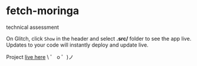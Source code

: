 # fetch-moringa

technical assessment

On Glitch, click `Show` in the header and select **.src/** folder to see the app live. Updates to your code will instantly deploy and update live.

Project [live here](https://moringa-assessment.glitch.me/)
\ ゜ o ゜)ノ
